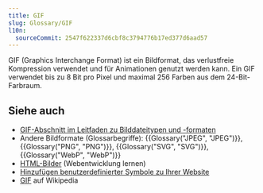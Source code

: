 ```yaml
---
title: GIF
slug: Glossary/GIF
l10n:
  sourceCommit: 2547f622337d6cbf8c3794776b17ed377d6aad57
---
```


GIF (Graphics Interchange Format) ist ein Bildformat, das verlustfreie Kompression verwendet und für Animationen genutzt werden kann. Ein GIF verwendet bis zu 8 Bit pro Pixel und maximal 256 Farben aus dem 24-Bit-Farbraum.

## Siehe auch

- [GIF-Abschnitt im Leitfaden zu Bilddateitypen und -formaten](/de/docs/Web/Media/Guides/Formats/Image_types#gif_graphics_interchange_format)
- Andere Bildformate (Glossarbegriffe): {{Glossary("JPEG", "JPEG")}}, {{Glossary("PNG", "PNG")}}, {{Glossary("SVG", "SVG")}}, {{Glossary("WebP", "WebP")}}
- [HTML-Bilder](/de/docs/Learn_web_development/Core/Structuring_content/HTML_images) (Webentwicklung lernen)
- [Hinzufügen benutzerdefinierter Symbole zu Ihrer Website](/de/docs/Learn_web_development/Core/Structuring_content/Webpage_metadata#adding_custom_icons_to_your_site)
- [GIF](https://en.wikipedia.org/wiki/GIF) auf Wikipedia
